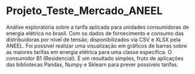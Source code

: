 # Projeto_Teste_Mercado_ANEEL
Análise exploratória sobre a tarifa aplicada para unidades consumidoras de energia elétrica no brasil. Com os dados de fornecimento e consumo das distribuidoras por nível de tensão, disponibilizados via CSV e XLSX pela ANEEL. Foi possível realizar uma visualização em gráficos de barras sobre as maiores tarifas em energia elétrica para uma classe específica. O consumidor B1 (Residencial). É um resultado simples, fruto de aplicações das bibliotecas Pandas, Numpy e Sklearn para prever possíveis tarifas. 
